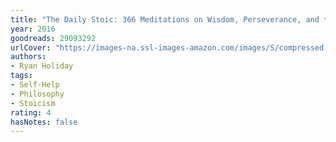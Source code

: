 ```yaml
---
title: "The Daily Stoic: 366 Meditations on Wisdom, Perseverance, and the Art of Living"
year: 2016
goodreads: 29093292
urlCover: "https://images-na.ssl-images-amazon.com/images/S/compressed.photo.goodreads.com/books/1462161080i/29093292.jpg"
authors:
- Ryan Holiday
tags:
- Self-Help
- Philosophy
- Stoicism
rating: 4
hasNotes: false
---
```


